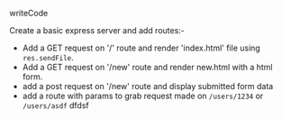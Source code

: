 writeCode

Create a basic express server and add routes:-

- Add a GET request on '/' route and render 'index.html' file using `res.sendFile`.
- Add a GET request on '/new' route and render new.html with a html form.
- add a post request on '/new' route and display submitted form data
- add a route with params to grab request made on `/users/1234` or `/users/asdf`
dfdsf